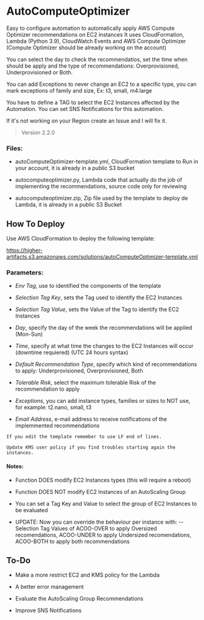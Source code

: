 # AutoComputeOptimizer
Easy to configure automation to automatically apply AWS Compute Optimizer recommendations on EC2 instances
It uses CloudFormation, Lambda (Python 3.9), CloudWatch Events and AWS Compute Optimizer (Compute Optimizer should be already working on the account)

You can select the day to check the recommendatios, set the time when should be apply and the type of recommendations: Overprovisioned, Underprovisioned or Both.

You can add Exceptions to never change an EC2 to a specific type, you can mark exceptions of family and size, Ex:  t3, small, m4.large

You have to define a TAG to select the EC2 Instances affected by the Automation. You can set SNS Notifications for this automation.

If it's not working on your Region create an Issue and I will fix it.

> Version 2.2.0

### Files:
- autoComputeOptimizer-template.yml, CloudFormation template to Run in your account, it is already in a public S3 bucket

- autocomputeoptimizer.py, Lambda code that actually do the job of implementing the recommendations, source code only for reviewing

- autocomputeoptimizer.zip, Zip file used by the template to deploy de Lambda, it is already in a public S3 Bucket

## How To Deploy
Use AWS CloudFormation to deploy the following template:

https://higher-artifacts.s3.amazonaws.com/solutions/autoComputeOptimizer-template.yml

### Parameters:
- *Env Tag*, use to identified the components of the template

- *Selection Tag Key*, sets the Tag used to identify the EC2 Instances

- *Selection Tag Value*, sets the Value of the Tag to identify the EC2 Instances

- *Day*, specify the day of the week the recommendations will be applied (Mon-Sun)

- *Time*, specify at what time the changes to the EC2 Instances will occur (downtime requiered) (UTC 24 hours syntax)

- *Default Recommendation Type*, specify which kind of recommendations to apply: Underprovisioned, Overprovisioned, Both

- *Tolerable Risk*, select the maximum tolerable Risk of the recommendation to apply

- *Exceptions*, you can add instance types, families or sizes to NOT use, for example: t2.nano, small, t3 

- *Email Address*, e-mail address to receive notifications of the implemmented recommendations

`If you edit the template remember to use LF end of lines.`

`Update KMS user policy if you find troubles starting again the instances.`

#### Notes:

- Function DOES modify EC2 Instances types (this will require a reboot) 

- Function DOES NOT modify EC2 Instances of an AutoScaling Group

- You can set a Tag Key and Value to select the group of EC2 Instances to be evaluated

- UPDATE: Now you can override the behaviour per instance with:
-- Selection Tag Values of ACOO-OVER to apply Oversized recomendations, ACOO-UNDER to apply Undersized recomendations, ACOO-BOTH to apply both recommendations

## To-Do
- Make a more restrict EC2 and KMS policy for the Lambda

- A better error management

- Evaluate the AutoScaling Group Recommendations

- Improve SNS Notifications
